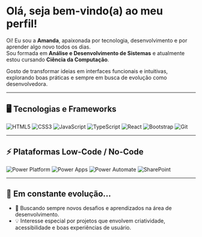 # Olá, seja bem-vindo(a) ao meu perfil!

Oi! Eu sou a **Amanda**, apaixonada por tecnologia, desenvolvimento e por aprender algo novo todos os dias.  
Sou formada em **Análise e Desenvolvimento de Sistemas** e atualmente estou cursando **Ciência da Computação**.  

Gosto de transformar ideias em interfaces funcionais e intuitivas, explorando boas práticas e sempre em busca de evolução como desenvolvedora.

---

## 🖥️ Tecnologias e Frameworks

![HTML5](https://img.shields.io/badge/HTML5-E34F26?style=for-the-badge&logo=html5&logoColor=white)
![CSS3](https://img.shields.io/badge/CSS3-1572B6?style=for-the-badge&logo=css3&logoColor=white)
![JavaScript](https://img.shields.io/badge/JavaScript-F7DF1E?style=for-the-badge&logo=javascript&logoColor=black)
![TypeScript](https://img.shields.io/badge/TypeScript-3178C6?style=for-the-badge&logo=typescript&logoColor=white)
![React](https://img.shields.io/badge/React-61DAFB?style=for-the-badge&logo=react&logoColor=black)
![Bootstrap](https://img.shields.io/badge/Bootstrap-7952B3?style=for-the-badge&logo=bootstrap&logoColor=white)
![Git](https://img.shields.io/badge/GIT-F05032?style=for-the-badge&logo=git&logoColor=white)

---

## ⚡ Plataformas Low-Code / No-Code

![Power Platform](https://img.shields.io/badge/Microsoft%20Power%20Platform-742774?style=for-the-badge&logo=microsoftpowerplatform&logoColor=white)
![Power Apps](https://img.shields.io/badge/Power%20Apps-742774?style=for-the-badge&logo=powerapps&logoColor=white)
![Power Automate](https://img.shields.io/badge/Power%20Automate-0066FF?style=for-the-badge&logo=powerautomate&logoColor=white)
![SharePoint](https://img.shields.io/badge/SharePoint-0078d4?style=for-the-badge&logo=microsoft-sharepoint&logoColor=white)

---

## 🌱 Em constante evolução...
- 🎯 Buscando sempre novos desafios e aprendizados na área de desenvolvimento.
- 💡 Interesse especial por projetos que envolvem criatividade, acessibilidade e boas experiências de usuário.
